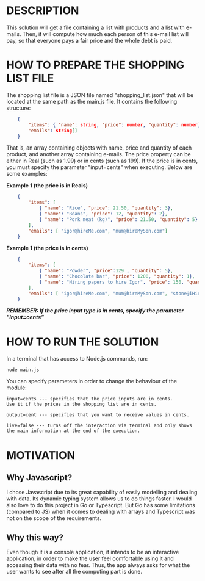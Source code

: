 # DESCRIPTION
This solution will get a file containing a list with products and a list with e-mails. Then, it will compute how much each person of this e-mail list will pay, so that everyone pays a fair price and the whole debt is paid. 



# HOW TO PREPARE THE SHOPPING LIST FILE
The shopping list file is a JSON file named "shopping_list.json" that will be located at the same path as the main.js file.
It contains the following structure:

```json
    {
        "items": { "name": string, "price": number, "quantity": number}[],
        "emails": string[]
    }
```
That is, an array containing objects with name, price and quantity of each product,
and another array containing e-mails.
The price property can be either in Real (such as 1.99) or in cents (such as 199).
If the price is in cents, you must specify the parameter "input=cents" when executing.
Below are some examples:

**Example 1 (the price is in Reais)**
```json
    {
        "items": [
            { "name": "Rice", "price": 21.50, "quantity": 3},
            { "name": "Beans", "price": 12, "quantity": 2},
            { "name": "Pork meat (kg)", "price": 21.50, "quantity": 5}
        ],
        "emails": [ "igor@hireMe.com", "mum@hireMySon.com"]
    }
```

**Example 1 (the price is in cents)**
```json
    {
        "items": [
            { "name": "Powder", "price":129 , "quantity": 5},
            { "name": "Chocolate bar", "price": 1200, "quantity": 1},
            { "name": "Hiring papers to hire Igor", "price": 150, "quantity": 3}
        ],
        "emails": [ "igor@hireMe.com", "mum@hireMySon.com", "stone@iHireYou.com"]
    }
```

***REMEMBER: If the price input type is in cents, specify the parameter "input=cents"*** 






# HOW TO RUN THE SOLUTION
In a terminal that has access to Node.js commands, run:

    node main.js

You can specify parameters in order to change the behaviour of the module:

    input=cents --- specifies that the price inputs are in cents. 
    Use it if the prices in the shopping list are in cents.

    output=cent --- specifies that you want to receive values in cents.

    live=false --- turns off the interaction via terminal and only shows the main information at the end of the execution.


# MOTIVATION 
## Why Javascript?
I chose Javascript due to its great capability of easily modelling and
dealing with data. Its dynamic typing system allows us to do things faster.
I would also love to do this project in Go or Typescript. But Go has some limitations (compared to JS) when
it comes to dealing with arrays and Typescript was not on the scope of the requirements.

## Why this way?
Even though it is a console application, it intends to be an interactive application,
in order to make the user feel comfortable using it and accessing their data with no fear.    Thus, the app always asks for what the user wants to see after all the computing part is done.
